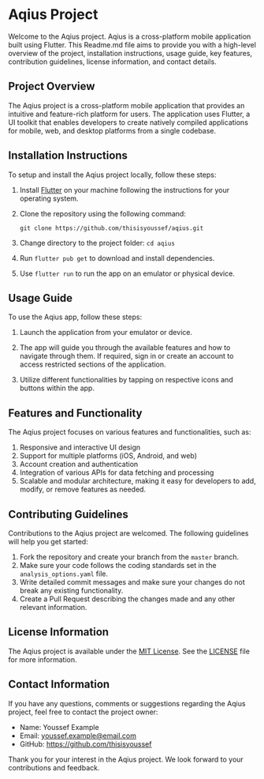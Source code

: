 # Aqius Project

Welcome to the Aqius project. Aqius is a cross-platform mobile application built using Flutter. This Readme.md file aims to provide you with a high-level overview of the project, installation instructions, usage guide, key features, contribution guidelines, license information, and contact details.

## Project Overview

The Aqius project is a cross-platform mobile application that provides an intuitive and feature-rich platform for users. The application uses Flutter, a UI toolkit that enables developers to create natively compiled applications for mobile, web, and desktop platforms from a single codebase.

## Installation Instructions

To setup and install the Aqius project locally, follow these steps:

1. Install [Flutter](https://flutter.dev/docs/get-started/install) on your machine following the instructions for your operating system.

2. Clone the repository using the following command:
   ```
   git clone https://github.com/thisisyoussef/aqius.git
   ```
3. Change directory to the project folder: `cd aqius`

4. Run `flutter pub get` to download and install dependencies.

5. Use `flutter run` to run the app on an emulator or physical device.

## Usage Guide

To use the Aqius app, follow these steps:

1. Launch the application from your emulator or device.

2. The app will guide you through the available features and how to navigate through them. If required, sign in or create an account to access restricted sections of the application.

3. Utilize different functionalities by tapping on respective icons and buttons within the app.

## Features and Functionality

The Aqius project focuses on various features and functionalities, such as:

1. Responsive and interactive UI design
2. Support for multiple platforms (iOS, Android, and web)
3. Account creation and authentication
4. Integration of various APIs for data fetching and processing
5. Scalable and modular architecture, making it easy for developers to add, modify, or remove features as needed.

## Contributing Guidelines

Contributions to the Aqius project are welcomed. The following guidelines will help you get started:

1. Fork the repository and create your branch from the `master` branch.
2. Make sure your code follows the coding standards set in the `analysis_options.yaml` file.
3. Write detailed commit messages and make sure your changes do not break any existing functionality.
4. Create a Pull Request describing the changes made and any other relevant information.

## License Information

The Aqius project is available under the [MIT License](https://choosealicense.com/licenses/mit/). See the [LICENSE](LICENSE) file for more information.

## Contact Information

If you have any questions, comments or suggestions regarding the Aqius project, feel free to contact the project owner:

- Name: Youssef Example
- Email: youssef.example@email.com
- GitHub: https://github.com/thisisyoussef

Thank you for your interest in the Aqius project. We look forward to your contributions and feedback.